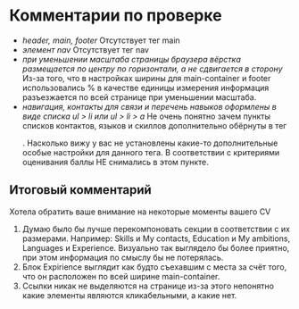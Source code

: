# Комментарии по проверке
* *header, main, footer*
Отсутствует тег main
* *элемент nav*
Отсутствует тег nav
* *при уменьшении масштаба страницы браузера вёрстка размещается по центру по горизонтали, а не сдвигается в сторону*
Из-за того, что в настройках ширины для main-container и footer использовались % в качестве единицы измерения информация разъезжается по всей странице при уменьшении масштаба. 
* *навигация, контакты для связи и перечень навыков оформлены в виде списка ul > li или ul > li > a*
Не очень понятно зачем пункты списков контактов, языков и скиллов дополнительно обёрнуты в тег <p>. Насколько вижу у вас не установлены какие-то дополнительные особые настройки для данного тега. В соответствии с критериями оценивания баллы НЕ снимались в этом пункте.
## Итоговый комментарий
Хотела обратить ваше внимание на некоторые моменты вашего CV 
1. Думаю было бы лучше перекомпоновать секции в соответствии с их размерами. Например: Skills и My contacts, Education и My ambitions, Languages и Experience. Визуально так выглядело бы более приятно, при этом информация по смыслу бы не потерялась.
2. Блок Expirience выглядит как будто съехавшим с места за счёт того, что он расположен по всей ширине main-container.
3. Ссылки никак не выделяются на странице из-за этого непонятно какие элементы являются кликабельными, а какие нет.
